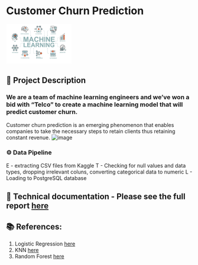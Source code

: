 # Customer Churn Prediction
<img src="https://github.com/rita-s/customer-churn-prediction/blob/master/ml.png" width="35%">

## 📝 Project Description
### We are a team of machine learning engineers and we’ve won a bid with “Telco” to create a machine learning model that will predict customer churn.
Customer churn prediction is an emerging phenomenon that enables companies to take the necessary steps to retain clients thus retaining constant revenue.
![image](https://user-images.githubusercontent.com/60058370/201543860-702a999a-c1d5-4cc9-bffc-09087bb253df.png)


### ⚙️ Data Pipeline
E - extracting CSV files from Kaggle
T - Checking for null values and data types, dropping irrelevant coluns, converting categorical data to numeric
L - Loading to PostgreSQL database

## 💼 Technical documentation - Please see the full report <a href="https://github.com/rita-s/customer-churn-prediction/blob/master/Technical%20Document.docx" target="_blank">here</a>


## 📚 References:
1. Logistic Regression <a href="https://github.com/rita-s/customer-churn-prediction/blob/master/LogReg.ipynb" target="_blank">here</a>
2. KNN <a href="https://github.com/rita-s/customer-churn-prediction/blob/master/KNN.ipynb" target="_blank">here</a>
3. Random Forest <a href="https://github.com/rita-s/customer-churn-prediction/blob/master/RFC.ipynb" target="_blank">here</a>
